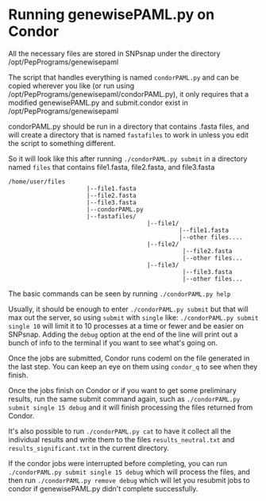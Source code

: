 Running genewisePAML.py on Condor
============

All the necessary files are stored in SNPsnap under the directory /opt/PepPrograms/genewisepaml

The script that handles everything is named `condorPAML.py` and can be copied wherever you like (or run using /opt/PepPrograms/genewisepaml/condorPAML.py), it only requires that a modified genewisePAML.py and submit.condor exist in /opt/PepPrograms/genewisepaml

condorPAML.py should be run in a directory that contains .fasta files, and will create a directory that is named `fastafiles` to work in unless you edit the script to something different.

So it will look like this after running `./condorPAML.py submit` in a directory named `files` that contains file1.fasta, file2.fasta, and file3.fasta

```
/home/user/files
                      |--file1.fasta
                      |--file2.fasta
                      |--file3.fasta
                      |--condorPAML.py
                      |--fastafiles/
                                       |--file1/
                                                |--file1.fasta
                                                |--other files....
                                       |--file2/
                                                 |--file2.fasta
                                                 |--other files...
                                       |--file3/
                                                 |--file3.fasta
                                                 |--other files...
```

The basic commands can be seen by running `./condorPAML.py help`

Usually, it should be enough to enter `./condorPAML.py submit` but that will max out the server, so using `submit` with `single` like: `./condorPAML.py submit single 10` will limit it to 10 processes at a time or fewer and be easier on SNPsnap.
Adding the `debug` option at the end of the line will print out a bunch of info to the terminal if you want to see what's going on.

Once the jobs are submitted, Condor runs codeml on the file generated in the last step. You can keep an eye on them using `condor_q` to see when they finish.

Once the jobs finish on Condor or if you want to get some preliminary results, run the same submit command again, such as `./condorPAML.py submit single 15 debug` and it will finish processing the files returned from Condor.

It's also possible to run `./condorPAML.py cat` to have it collect all the individual results and write them to the files `results_neutral.txt` and `results_significant.txt` in the current directory.

If the condor jobs were interrupted before completing, you can run `./condorPAML.py submit single 15 debug` which will process the files, and then run `./condorPAML.py remove debug` which will let you resubmit jobs to condor if genewisePAML.py didn't complete successfully.

